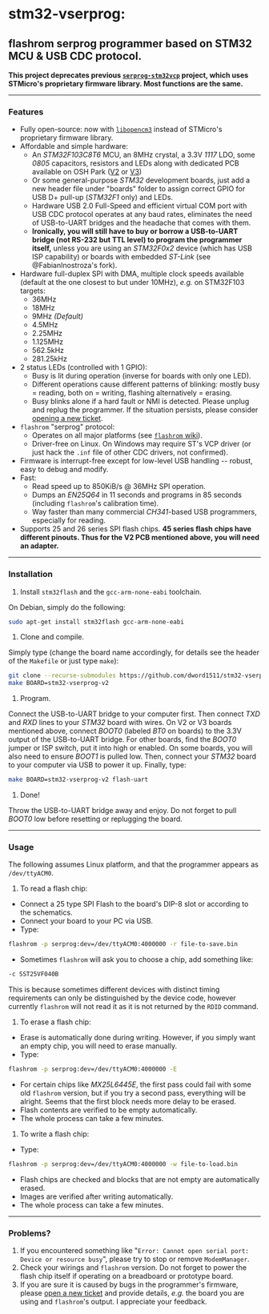 # stm32-vserprog:
## flashrom serprog programmer based on STM32 MCU & USB CDC protocol.
**This project deprecates previous [`serprog-stm32vcp`](https://github.com/dword1511/serprog-stm32vcp) project,
  which uses STMicro's proprietary firmware library. Most functions are the same.**

* * *
### Features
* Fully open-source: now with [`libopencm3`](https://github.com/libopencm3/libopencm3) instead of STMicro's proprietary firmware library.
* Affordable and simple hardware:
  * An _STM32F103C8T6_ MCU, an 8MHz crystal, a 3.3V _1117_ LDO, some _0805_ capacitors, resistors and LEDs
    along with dedicated PCB available on OSH Park ([V2](https://oshpark.com/shared_projects/08Rj6sSm)
    or [V3](https://oshpark.com/shared_projects/vKn08YZG))
  * Or some general-purpose _STM32_ development boards,
  just add a new header file under "boards" folder to assign correct GPIO for USB D+ pull-up (_STM32F1_ only) and LEDs.
  * Hardware USB 2.0 Full-Speed and efficient virtual COM port with USB CDC protocol operates at any baud rates,
  eliminates the need of USB-to-UART bridges and the headache that comes with them.
  * **Ironically, you will still have to buy or borrow a USB-to-UART bridge (not RS-232 but TTL level) to program the programmer itself,**
  unless you are using an _STM32F0x2_ device (which has USB ISP capability) or boards with embedded _ST-Link_ (see @FabianInostroza's fork).
* Hardware full-duplex SPI with DMA, multiple clock speeds available (default at the one closest to but under 10MHz), _e.g._ on STM32F103 targets:
  * 36MHz
  * 18MHz
  * 9MHz *(Default)*
  * 4.5MHz
  * 2.25MHz
  * 1.125MHz
  * 562.5kHz
  * 281.25kHz
* 2 status LEDs (controlled with 1 GPIO):
  * Busy is lit during operation (inverse for boards with only one LED).
  * Different operations cause different patterns of blinking:
  mostly busy = reading, both on = writing, flashing alternatively = erasing.
  * Busy blinks alone if a hard fault or NMI is detected. Please unplug and replug the programmer.
  If the situation persists, please consider [opening a new ticket](https://github.com/dword1511/stm32-vserprog/issues).
* `flashrom` "serprog" protocol:
  * Operates on all major platforms (see [`flashrom` wiki](http://www.flashrom.org/Flashrom)).
  * Driver-free on Linux. On Windows may require ST's VCP driver
  (or just hack the `.inf` file of other CDC drivers, not confirmed).
* Firmware is interrupt-free except for low-level USB handling -- robust, easy to debug and modify.
* Fast:
  * Read speed up to 850KiB/s @ 36MHz SPI operation.
  * Dumps an _EN25Q64_ in 11 seconds and programs in 85 seconds (including `flashrom`'s calibration time).
  * Way faster than many commercial _CH341_-based USB programmers, especially for reading.
* Supports 25 and 26 series SPI flash chips.
  **45 series flash chips have different pinouts. Thus for the V2 PCB mentioned above, you will need an adapter.**

* * *
### Installation
1. Install `stm32flash` and the `gcc-arm-none-eabi` toolchain.

  On Debian, simply do the following:

   ```bash
   sudo apt-get install stm32flash gcc-arm-none-eabi
   ```

1. Clone and compile.

  Simply type (change the board name accordingly, for details see the header of the `Makefile` or just type `make`):

   ```bash
   git clone --recurse-submodules https://github.com/dword1511/stm32-vserprog.git
   make BOARD=stm32-vserprog-v2
   ```
1. Program.

  Connect the USB-to-UART bridge to your computer first. Then connect _TXD_ and _RXD_ lines to your _STM32_ board with wires.
  On V2 or V3 boards mentioned above, connect _BOOT0_ (labeled _BT0_ on boards) to the 3.3V output of the USB-to-UART bridge.
  For other boards, find the _BOOT0_ jumper or ISP switch, put it into high or enabled.
  On some boards, you will also need to ensure _BOOT1_ is pulled low.
  Then, connect your _STM32_ board to your computer via USB to power it up.
  Finally, type:

   ```bash
   make BOARD=stm32-vserprog-v2 flash-uart
   ```
1. Done!

  Throw the USB-to-UART bridge away and enjoy.
  Do not forget to pull _BOOT0_ low before resetting or replugging the board.

* * *
### Usage
The following assumes Linux platform, and that the programmer appears as `/dev/ttyACM0`.

1. To read a flash chip:
  * Connect a 25 type SPI Flash to the board's DIP-8 slot or according to the schematics.
  * Connect your board to your PC via USB.
  * Type:

   ```bash
   flashrom -p serprog:dev=/dev/ttyACM0:4000000 -r file-to-save.bin
   ```
  * Sometimes `flashrom` will ask you to choose a chip, add something like:

   ```bash
   -c SST25VF040B
   ```
   This is because sometimes different devices with distinct timing requirements can only be distinguished by the device code,
   however currently `flashrom` will not read it as it is not returned by the `RDID` command.
1. To erase a flash chip:
  * Erase is automatically done during writing. However, if you simply want an empty chip, you will need to erase manually.
  * Type:

   ```bash
   flashrom -p serprog:dev=/dev/ttyACM0:4000000 -E
   ```
  * For certain chips like _MX25L6445E_, the first pass could fail with some old `flashrom` version,
    but if you try a second pass, everything will be alright. Seems that the first block needs more delay to be erased.
  * Flash contents are verified to be empty automatically.
  * The whole process can take a few minutes.
1. To write a flash chip:
  * Type:

   ```bash
   flashrom -p serprog:dev=/dev/ttyACM0:4000000 -w file-to-load.bin
   ```
  * Flash chips are checked and blocks that are not empty are automatically erased.
  * Images are verified after writing automatically.
  * The whole process can take a few minutes.

* * *
### Problems?
1. If you encountered something like "`Error: Cannot open serial port: Device or resource busy`", please try to stop or remove `ModemManager`.
1. Check your wirings and `flashrom` version. Do not forget to power the flash chip itself if operating on a breadboard or prototype board.
1. If you are sure it is caused by bugs in the programmer's firmware,
   please [open a new ticket](https://github.com/dword1511/stm32-vserprog/issues) and provide details,
   _e.g._ the board you are using and `flashrom`'s output. I appreciate your feedback.
